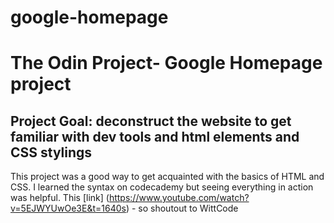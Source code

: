 # google-homepage
# The Odin Project- Google Homepage project

## Project Goal: deconstruct the website to get familiar with dev tools and html elements and CSS stylings

This project was a good way to get acquainted with the basics of HTML and CSS. I learned the syntax on codecademy but 
seeing everything in action was helpful. This [link] (https://www.youtube.com/watch?v=5EJWYUwOe3E&t=1640s) - so shoutout to WittCode 

